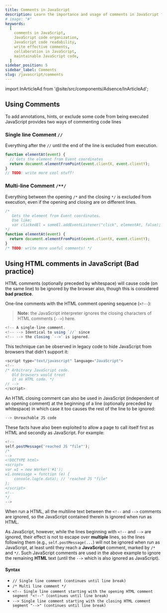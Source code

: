 ```yaml
---
title: Comments in JavaScript
description: Learn the importance and usage of comments in JavaScript for better code organization and readability. Understand how to write effective comments to enhance collaboration and maintainability
# image: "#"
keywords:
  [
    comments in JavaScript,
    JavaScript code organization,
    JavaScript code readability,
    write effective comments,
    collaboration in JavaScript,
    maintainable JavaScript code,
  ]
sidebar_position: 5
sidebar_label: Comments
slug: /javascript/comments
---
```


import InArticleAd from '@site/src/components/Adsence/InArticleAd';

<InArticleAd />

## Using Comments

To add annotations, hints, or exclude some code from being executed JavaScript provides two ways of commenting code lines

### Single line Comment `//`

Everything after the `//` until the end of the line is excluded from execution.

```js
function elementAt(event) {
  // Gets the element from Event coordinates
  return document.elementFromPoint(event.clientX, event.clientY);
}
// TODO: write more cool stuff!
```

### Multi-line Comment `/**/`

Everything between the opening `/*` and the closing `*/` is excluded from execution, even if the opening and closing are on different lines.

```js
/*
   Gets the element from Event coordinates.
   Use like: 
   var clickedEl = someEl.addEventListener("click", elementAt, false);
*/
function elementAt(event) {
  return document.elementFromPoint(event.clientX, event.clientY);
}
/* TODO: write more useful comments! */
```

<InArticleAd />

## Using HTML comments in JavaScript (Bad practice)

HTML comments (optionally preceded by whitespace) will cause code (on the same line) to be ignored by the browser also, though this is considered **bad practice**.

One-line comments with the HTML comment opening sequence (`<!--`):

> **Note:** the JavaScript interpreter ignores the closing characters of HTML comments (`-->`) here.

```js
<!-- A single-line comment.
<!-- --> Identical to using `//` since
<!-- --> the closing `-->` is ignored.

```

This technique can be observed in legacy code to hide JavaScript from browsers that didn't support it:

```js
<script type="text/javascript" language="JavaScript">
<!--
/* Arbitrary JavaScript code.
   Old browsers would treat
   it as HTML code. */
// -->
</script>

```

An HTML closing comment can also be used in JavaScript (independent of an opening comment) at the beginning of a line (optionally preceded by whitespace) in which case it too causes the rest of the line to be ignored:

```js
--> Unreachable JS code

```

These facts have also been exploited to allow a page to call itself first as HTML and secondly as JavaScript. For example:

```js
<!--
self.postMessage('reached JS "file"');
/*
-->
<!DOCTYPE html>
<script>
var w1 = new Worker('#1');
w1.onmessage = function (e) {
    console.log(e.data); // 'reached JS "file"
};
</script>
<!--
*/
-->

```

When run a HTML, all the multiline text between the `<!--` and `-->` comments are ignored, so the JavaScript contained therein is ignored when run as HTML.

As JavaScript, however, while the lines beginning with `<!--` and `-->` are ignored, their effect is not to escape over **multiple** lines, so the lines following them (e.g., `self.postMessage(...`) will not be ignored when run as JavaScript, at least until they reach a **JavaScript** comment, marked by `/*` and `*/`. Such JavaScript comments are used in the above example to ignore the remaining **HTML** text (until the `-->` which is also ignored as JavaScript).

#### Syntax

- `// Single line comment (continues until line break)`
- `/* Multi line comment */`
- `<!-- Single line comment starting with the opening HTML comment segment "<!--" (continues until line break)`
- `--> Single line comment starting with the closing HTML comment segment "-->" (continues until line break)`

<InArticleAd />
